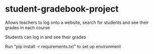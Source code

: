 # student-gradebook-project
Allows teachers to log onto a website, search for students and see their grades in each course

Students can log in and see their grades

Run "pip install -r requirements.txt" to set up environment
